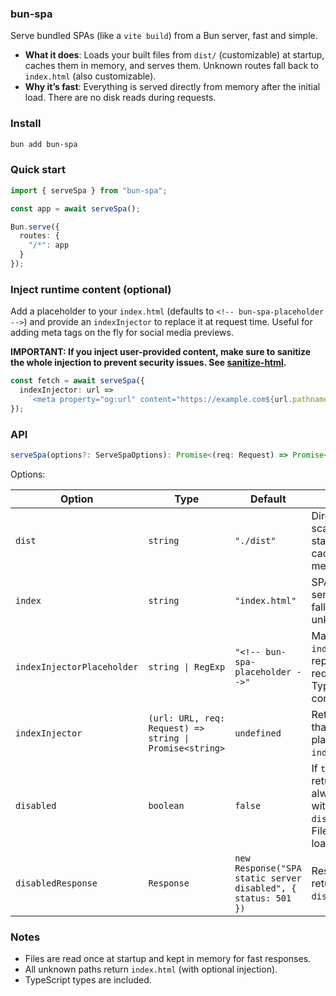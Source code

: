 ### bun-spa

Serve bundled SPAs (like a `vite build`) from a Bun server, fast and simple.

- **What it does**: Loads your built files from `dist/` (customizable) at startup, caches them in memory, and serves them. Unknown routes fall back to `index.html` (also customizable).
- **Why it’s fast**: Everything is served directly from memory after the initial load. There are no disk reads during requests.

### Install

```sh
bun add bun-spa
```

### Quick start

```ts
import { serveSpa } from "bun-spa";

const app = await serveSpa();

Bun.serve({
  routes: {
    "/*": app
  }
});
```

### Inject runtime content (optional)

Add a placeholder to your `index.html` (defaults to `<!-- bun-spa-placeholder -->`) and provide an `indexInjector` to replace it at request time. Useful for adding meta tags on the fly for social media previews.

**IMPORTANT: If you inject user-provided content, make sure to sanitize the whole injection to prevent security issues. See [sanitize-html](https://www.npmjs.com/package/sanitize-html).**

```ts
const fetch = await serveSpa({
  indexInjector: url =>
    `<meta property="og:url" content="https://example.com${url.pathname}" />`
});
```

### API

```ts
serveSpa(options?: ServeSpaOptions): Promise<(req: Request) => Promise<Response>>
```

Options:

| Option                     | Type                                                    | Default                                                       | Description                                                                                   |     |
| -------------------------- | ------------------------------------------------------- | ------------------------------------------------------------- | --------------------------------------------------------------------------------------------- | --- |
| `dist`                     | `string`                                                | `"./dist"`                                                    | Directory scanned at startup; files cached in memory.                                         |     |
| `index`                    | `string`                                                | `"index.html"`                                                | SPA entry file served as fallback for unknown routes.                                         |     |
| `indexInjectorPlaceholder` | `string \| RegExp`                                      | `"<!-- bun-spa-placeholder -->"`                              | Marker in `index.html` to be replaced at request time. Typically a comment.                   |
| `indexInjector`            | `(url: URL, req: Request) => string \| Promise<string>` | `undefined`                                                   | Returns HTML that replaces the placeholder in `index.html`.                                   |
| `disabled`                 | `boolean`                                               | `false`                                                       | If `true`, the returned handler always responds with `disabledResponse`. Files aren't loaded. |     |
| `disabledResponse`         | `Response`                                              | `new Response("SPA static server disabled", { status: 501 })` | Response returned when `disabled` is `true`.                                                  |     |

### Notes

- Files are read once at startup and kept in memory for fast responses.
- All unknown paths return `index.html` (with optional injection).
- TypeScript types are included.
